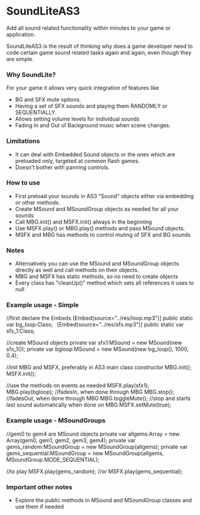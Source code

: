 SoundLiteAS3
============

Add all sound related functionality within minutes to your game or application.

SoundLiteAS3 is the result of thinking why does a game developer need to code certain game sound related tasks again and again, even though they are simple.

### Why SoundLite?

For your game it allows very quick integration of features like
+ BG and SFX mute options.
+ Having a set of SFX sounds and playing them RANDOMLY or SEQUENTIALLY.
+ Allows setting volume levels for individual sounds
+ Fading In and Out of Background music when scene changes.

### Limitations
+ It can deal with Embedded Sound objects or the ones which are preloaded only, targeted at common flash games.
+ Doesn't bother with panning controls.

### How to use
- First preload your sounds in AS3 "Sound" objects either via embedding or other methods.
- Create MSound and MSoundGroup objects as needed for all your sounds
- Call MBG.init() and MSFX.init() always in the beginning
- Use MSFX.play() or MBG.play() methods and pass MSound objects.
- MSFX and MBG has methods to control muting of SFX and BG sounds

### Notes
- Alternatively you can use the MSound and MSoundGroup objects directly as well and call methods on their objects.
- MBG and MSFX has static methods, so no need to create objects
- Every class has "cleanUp()" method which sets all references it uses to null

### Example usage - Simple

//first declare the Embeds
[Embed(source="../res/loop.mp3")]
public static var bg_loop:Class;
 
[Embed(source="../res/sfx.mp3")]
public static var sfx_1:Class;

//create MSound objects
private var sfx1:MSound = new MSound(new sfx_1());
private var bgloop:MSound = new MSound(new bg_loop(), 1000, 0.4);

//init MBG and MSFX, preferably in AS3 main class constructor
MBG.init();
MSFX.init();

//use the methods on events as needed
MSFX.play(sfx1);
MBG.play(bgloop);	//fadesIn, when done through MBG
MBG.stop();			//fadesOut, when done through MBG
MBG.toggleMute();	//stop and starts last sound automatically when done on MBG
MSFX.setMute(true);

### Example usage - MSoundGroups

//gem0 to gem4 are MSound objects
private var allgems:Array = new Array(gem0, gem1, gem2, gem3, gem4);
private var gems_random:MSoundGroup = new MSoundGroup(allgems);
private var gems_sequential:MSoundGroup = new MSoundGroup(allgems, MSoundGroup.MODE_SEQUENTIAL);

//to play
MSFX.play(gems_random); //or
MSFX.play(gems_sequential);

### Important other notes
+ Explore the public methods in MSound and MSoundGroup classes and use them if needed